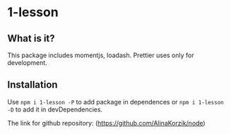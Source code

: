 # **1-lesson**

## What is it?

This package includes momentjs, loadash. Prettier uses only for development.

## Installation

Use `npm i 1-lesson -P` to add package in dependences or `npm i 1-lesson -D` to add it in devDependencies.

The link for github repository: (https://github.com/AlinaKorzik/node)